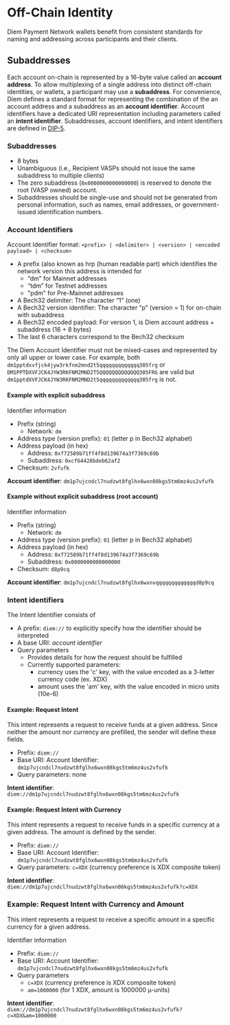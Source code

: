 # Off-Chain Identity

Diem Payment Network wallets benefit from consistent standards for naming and addressing across participants and their clients.

## Subaddresses

Each account on-chain is represented by a 16-byte value called an **account address**. To allow multiplexing of a single address into distinct off-chain identities, or wallets, a participant may use a **subaddress**. For convenience, Diem defines a standard format for representing the combination of the an account address and a subaddress as an **account identifier**. Account identifiers have a dedicated URI representation including parameters called an **intent identifier**. Subaddresses, account identifiers, and intent identifiers are defined in [DIP-5](https://dip.aptos-labs.com/dip-5/).

### Subaddresses

- 8 bytes
- Unambiguous (i.e., Recipient VASPs should not issue the same subaddress to multiple clients)
- The zero subaddress (`0x0000000000000000`) is reserved to denote the root (VASP owned) account.
- Subaddresses should be single-use and should not be generated from personal information, such as names, email addresses, or government-issued identification numbers.

### Account Identifiers

Account Identifier format: `<prefix> | <delimiter> | <version> | <encoded payload> | <checksum>`

- A prefix (also known as hrp (human readable part) which identifies the network version this address is intended for
  - “dm” for Mainnet addresses
  - “tdm” for Testnet addresses
  - "pdm" for Pre-Mainnet addresses
- A Bech32 delimiter: The character “1” (one)
- A Bech32 version identifier: The character “p” (version = 1) for on-chain with subaddress
- A Bech32 encoded payload: For version 1, is Diem account address + subaddress (16 + 8 bytes)
- The last 6 characters correspond to the Bech32 checksum

The Diem Account Identifier must not be mixed-cases and represented by only all upper or lower case.  For example, both `dm1pptdxvfjck4jyw3rkfnm2mnd2t5qqqqqqqqqqqqq305frg` or `DM1PPTDXVFJCK4JYW3RKFNM2MND2T5QQQQQQQQQQQQQ305FRG` are valid but `dm1pptdXVFJCK4JYW3RKFNM2MND2t5qqqqqqqqqqqqq305frg` is not.


#### Example with explicit subaddress
Identifier information
* Prefix (string)
  * Network: `dm`
* Address type (version prefix): `01` (letter p in Bech32 alphabet)
* Address payload (in hex)
  * Address: `0xf72589b71ff4f8d139674a3f7369c69b`
  * Subaddress: `0xcf64428bdeb62af2`
* Checksum: `2vfufk`

**Account identifier**: `dm1p7ujcndcl7nudzwt8fglhx6wxn08kgs5tm6mz4us2vfufk`

#### Example without explicit subaddress (root account)
Identifier information
* Prefix (string)
  * Network: `dm`
* Address type (version prefix): `01` (letter p in Bech32 alphabet)
* Address payload (in hex)
  * Address: `0xf72589b71ff4f8d139674a3f7369c69b`
  * Subaddress: `0x0000000000000000`
* Checksum: `d8p9cq`

**Account identifier**: `dm1p7ujcndcl7nudzwt8fglhx6wxnvqqqqqqqqqqqqqd8p9cq`

### Intent identifiers

The Intent Identifier consists of
* A prefix: `diem://` to explicitly specify how the identifier should be interpreted
* A base URI: *account identifier*
* Query parameters
  * Provides details for how the request should be fulfilled
  * Currently supported parameters:
    * currency uses the 'c' key, with the value encoded as a 3-letter currency code (ex. XDX)
    * amount uses the 'am' key, with the value encoded in micro units (10e-6)

#### Example: Request Intent

This intent represents a request to receive funds at a given address. Since neither the amount nor currency are prefilled, the sender will define these fields.

* Prefix: `diem://`
* Base URI: Account Identifier: `dm1p7ujcndcl7nudzwt8fglhx6wxn08kgs5tm6mz4us2vfufk`
* Query parameters: none

**Intent identifier**: `diem://dm1p7ujcndcl7nudzwt8fglhx6wxn08kgs5tm6mz4us2vfufk`

#### Example:  Request Intent with Currency
This intent represents a request to receive funds in a specific currency at a given address. The amount is defined by the sender.

* Prefix: `diem://`
* Base URI: Account Identifier: `dm1p7ujcndcl7nudzwt8fglhx6wxn08kgs5tm6mz4us2vfufk`
* Query parameters: `c=XDX` (currency preference is XDX composite token)

**Intent identifier**: `diem://dm1p7ujcndcl7nudzwt8fglhx6wxn08kgs5tm6mz4us2vfufk?c=XDX`

### Example: Request Intent with Currency and Amount
This intent represents a request to receive a specific amount in a specific currency for a given address.

Identifier information
* Prefix: `diem://`
* Base URI: Account Identifier: `dm1p7ujcndcl7nudzwt8fglhx6wxn08kgs5tm6mz4us2vfufk`
* Query parameters
  * `c=XDX` (currency preference is XDX composite token)
  * `am=1000000` (for 1 XDX, amount is 1000000 µ-units)

**Intent identifier**: `diem://dm1p7ujcndcl7nudzwt8fglhx6wxn08kgs5tm6mz4us2vfufk?c=XDX&am=1000000`
